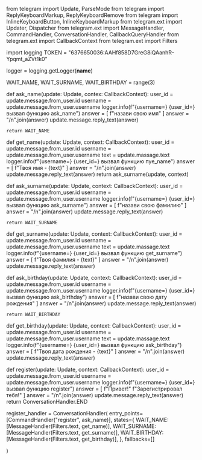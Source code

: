 from telegram import Update, ParseMode
from telegram import ReplyKeyboardMarkup, ReplyKeyboardRemove
from telegram import InlineKeyboardButton, InlineKeyboardMarkup
from telegram.ext import Updater, Dispatcher
from telegram.ext import MessageHandler, CommandHandler, ConversationHandler, CallbackQueryHandler
from telegram.ext import CallbackContext
from telegram.ext import Filters

import logging
TOKEN = "6376650036:AAHf858D7GreG8iQAanhR-Ypqmt_aZVt1k0"

logger = logging.getLogger(__name__)

WAIT_NAME, WAIT_SURNAME, WAIT_BIRTHDAY = range(3)


def ask_name(update: Update, contex: CallbackContext):
    user_id = update.message.from_user.id
    username = update.message.from_user.username
    logger.info(f"{username=} {user_id=} вызвал функцию ask_name")
    answer = [
        f"назави свою имя"
    ]
    answer = "/n".join(answer)
    update.message.reply_text(answer)

    return WAIT_NAME


def get_name(update: Update, context: CallbackContext):
    user_id = update.message.from_user.id
    username = update.message.from_user.username
    text = update.massage.text
    logger.info(f"{username=} {user_id=} вызвал функцию пуе_name")
    answer = [
        f"Твоя имя - {text}"
    ]
    answer = "/n".join(answer)
    update.message.reply_text(answer)
    return ask_surname(update, context)


def ask_surname(update: Update, context: CallbackContext):
    user_id = update.message.from_user.id
    username = update.message.from_user.username
    logger.info(f"{username=} {user_id=} вызвал функцию ask_surname")
    answer = [
        f"назави свою фамилию"
    ]
    answer = "/n".join(answer)
    update.message.reply_text(answer)

    return WAIT_SURNAME


def get_surname(update: Update, context: CallbackContext):
    user_id = update.message.from_user.id
    username = update.message.from_user.username
    text = update.massage.text
    logger.info(f"{username=} {user_id=} вызвал функцию get_surname")
    answer = [
        f"Твоя фамилия - {text}"
    ]
    answer = "/n".join(answer)
    update.message.reply_text(answer)


def ask_birthday(update: Update, context: CallbackContext):
    user_id = update.message.from_user.id
    username = update.message.from_user.username
    logger.info(f"{username=} {user_id=} вызвал функцию ask_birthday")
    answer = [
        f"назави свою дату рождения"
    ]
    answer = "/n".join(answer)
    update.message.reply_text(answer)

    return WAIT_BIRTHDAY


def get_birthday(update: Update, context: CallbackContext):
    user_id = update.message.from_user.id
    username = update.message.from_user.username
    text = update.massage.text
    logger.info(f"{username=} {user_id=} вызвал функцию ask_birthday")
    answer = [
        f"Твоя дата рождения - {text}"
    ]
    answer = "/n".join(answer)
    update.message.reply_text(answer)


def register(update: Update, context: CallbackContext):
    user_id = update.message.from_user.id
    username = update.message.from_user.username
    logger.info(f"{username=} {user_id=} вызвал функцию register")
    answer = [
        f"Привет!"
        f"Зарегистрировал тебя!"
    ]
    answer = "/n".join(answer)
    update.message.reply_text(answer)
    return ConversationHandler.END


register_handler = ConversationHandler(
    entry_points=[CommandHandler("register", ask_name)],
    states={
        WAIT_NAME: [MessageHandler(Filters.text, get_name)],
        WAIT_SURNAME: [MessageHandler(Filters.text, get_surname)],
        WAIT_BIRTHDAY: [MessageHandler(Filters.text, get_birthday)],
    },
    fallbacks=[]

)
